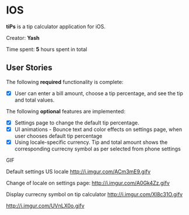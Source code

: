 # IOS

**tiPs** is a tip calculator application for iOS.

Creator: **Yash**

Time spent: **5** hours spent in total

## User Stories

The following **required** functionality is complete:

- [x] User can enter a bill amount, choose a tip percentage, and see the tip and total values.

The following **optional** features are implemented:
- [x] Settings page to change the default tip percentage.
- [x] UI animations - Bounce text and color effects on settings page, when user chooses default tip percentage
- [x] Using locale-specific currency. Tip and total amount shows the corresponding currecny symbol as per selected from phone settings 

GIF

Default settings US locale
http://i.imgur.com/ACm3mE9.gifv

Change of locale on settings page:
http://i.imgur.com/A0Gk4Zz.gifv

Display currecny symbol on tip calculator
http://i.imgur.com/Xl8c31O.gifv


http://i.imgur.com/UVnLX0o.gifv


